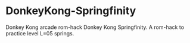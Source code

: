 # DonkeyKong-Springfinity

Donkey Kong arcade rom-hack Donkey Kong Springfinity.
A rom-hack to practice level L=05 springs.
